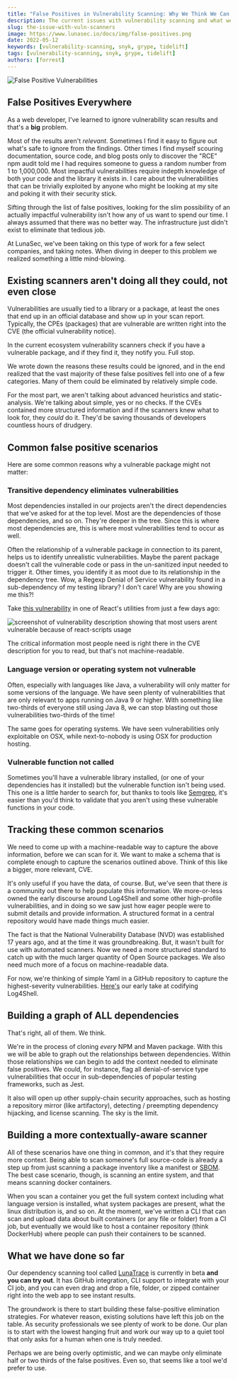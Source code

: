 ```yaml
---
title: "False Positives in Vulnerability Scanning: Why We Think We Can Do Better"
description: The current issues with vulnerability scanning and what we think we can do about it
slug: the-issue-with-vuln-scanners
image: https://www.lunasec.io/docs/img/false-positives.png
date: 2022-05-12
keywords: [vulnerability-scanning, snyk, grype, tidelift]
tags: [vulnerability-scanning, snyk, grype, tidelift]
authors: [forrest]
---
```


<!--
  ~ Copyright by LunaSec (owned by Refinery Labs, Inc)
  ~
  ~ Licensed under the Creative Commons Attribution-ShareAlike 4.0 International
  ~ (the "License"); you may not use this file except in compliance with the
  ~ License. You may obtain a copy of the License at
  ~
  ~ https://creativecommons.org/licenses/by-sa/4.0/legalcode
  ~
  ~ See the License for the specific language governing permissions and
  ~ limitations under the License.
  ~
-->

![False Positive Vulnerabilities](https://www.lunasec.io/docs/img/false-positives.png)

## False Positives Everywhere

As a web developer, I've learned to ignore vulnerability scan results and that's a **big** problem.

Most of the results aren't *relevant*. Sometimes I find it easy to figure out what's safe to ignore from the findings.
Other times
I find myself scouring documentation, source code, and blog posts only to discover the "RCE" npm audit told me I had
requires someone to guess a random number from 1 to 1,000,000. Most impactful vulnerabilities require indepth knowledge
of both your code and the library it exists in. I care about the vulnerabilities that can be trivially exploited by
anyone
who might be looking at my site and poking it with their security stick.

<!--truncate-->

Sifting through the list of false positives, looking
for the slim possibility of an actually impactful vulnerability isn't how any of us want to spend our time. I always
assumed
that there was no better way. The infrastructure just didn't exist to eliminate that tedious job.

At LunaSec,
we've been taking on this type of work for a few select companies, and taking notes. When diving in deeper to this
problem we realized something a little mind-blowing.

## Existing scanners aren't doing all they could, not even close

Vulnerabilities are usually tied to a library or a package, at least the ones that end up in an official database and
show up in your scan report.
Typically, the CPEs (packages) that are vulnerable are written right into the CVE (the official vulnerability notice).

In the current ecosystem vulnerability scanners check if you have a vulnerable package, and if they find it, they notify
you. Full stop.

We wrote down the reasons these results could be ignored, and in the end realized that the vast majority of these false
positives fell into one of a few categories.
Many of them could be eliminated by relatively simple code.

For the most part, we aren't talking about advanced heuristics and static-analysis.
We're talking about simple, yes or no checks. If the CVEs contained more structured information and if the scanners knew
what to
look for, they *could* do it. They'd be saving thousands of developers countless hours of drudgery.

## Common false positive scenarios

Here are some common reasons why a vulnerable package might not matter:

### Transitive dependency eliminates vulnerabilities

Most dependencies installed in our projects aren't the direct dependencies that we've asked for at the top level. Most
are the dependencies of those dependencies, and so on.
They're deeper in the tree. Since this is where most dependencies are, this is where most vulnerabilities tend to occur
as well.

Often the relationship of a vulnerable package in connection to its parent, helps us to identify unrealistic
vulnerabilities.
Maybe the parent package doesn't call the vulnerable code or pass in the un-sanitized input needed to trigger it. Other
times,
you identify it as moot due to its relationship in the dependency tree. Wow, a Regexp Denial of Service vulnerability
found in a sub-dependency of my testing
library? I don't care! Why are you showing me this?!

Take [this vulnerability](https://nvd.nist.gov/vuln/detail/CVE-2021-24033)
in one of React's utilities from just a few days ago:

![screenshot of vulnerability description showing that most users arent vulnerable because of react-scripts usage](/img/react-vuln.png)

The critical information most people need is right there in the CVE description for you to read, but that's not
machine-readable.

### Language version or operating system not vulnerable

Often, especially with languages like Java, a vulnerability will only matter for some versions of the language. We have
seen plenty
of vulnerabilities that are only relevant to apps running on Java 9 or higher. With something like two-thirds of
everyone still using Java 8,
we can stop blasting out those vulnerabilities two-thirds of the time!

The same goes for operating systems. We have seen vulnerabilities only exploitable on OSX, while next-to-nobody is using
OSX
for production hosting.

### Vulnerable function not called

Sometimes you'll have a vulnerable library installed, (or one of your dependencies has it installed) but the vulnerable
function
isn't being used. This one is a little harder to search for, but thanks to tools like [Semgrep](https://semgrep.dev/),
it's easier than you'd think to validate that you
aren't using these vulnerable functions in your code.

## Tracking these common scenarios

We need to come up with a machine-readable way to capture the above information, before we can scan for it.
We want to make a schema that is complete enough to capture the scenarios outlined above. Think of this like a bigger,
more relevant,
CVE.

It's only useful if you have the data, of course. But, we've seen that there *is* a community out there to help populate
this information.
We more-or-less owned the early discourse around Log4Shell and some other high-profile vulnerabilities, and in doing so
we saw just how eager
people were to submit details and provide information. A structured format in a central repository would have made
things much easier.

The fact is that the National Vulnerability Database (NVD) was established 17 years ago, and at the time it was
groundbreaking. But, it
wasn't built for use with automated scanners.
Now we need a more structured standard to catch up with the much larger quantity of Open Source packages.
We also need much more of a focus on machine-readable data.

For now, we're thinking of simple Yaml in a GitHub repository to capture the highest-severity
vulnerabilities. [Here's](https://github.com/lunasec-io/lunasec/blob/master/guides/LUNATOPIC-20220422-1-TEST-TOPIC/metadata.yaml)
our early take
at codifying Log4Shell.

## Building a graph of ALL dependencies

That's right, all of them. We think.

We're in the process of cloning *every* NPM and Maven package.
With this we will be able to graph out the relationships between dependencies. Within those relationships we can begin
to add the context needed to eliminate false positives.
We could, for instance, flag all denial-of-service type vulnerabilities that occur in sub-dependencies of popular
testing frameworks, such as Jest.

It also will open up other supply-chain security approaches, such as hosting a repository mirror (like artifactory),
detecting / preempting dependency hijacking, and license scanning. The sky is the limit.

## Building a more contextually-aware scanner

All of these scenarios have one thing in common, and it's that they require more context. Being able to scan someone's
full source-code is already a step up
from just scanning a package inventory like a manifest or [SBOM](https://www.ntia.gov/SBOM). The best case scenario,
though, is scanning an entire system, and that means scanning docker containers.

When you scan a container you get the full system context including what language version is installed, what system
packages are present, what the linux distribution is, and so on.
At the moment, we've written a CLI that can scan and upload data about built containers (or any file or folder) from a
CI job, but eventually
we would like to host a container repository (think DockerHub) where people can push their containers to be scanned.

## What we have done so far

Our dependency scanning tool called [LunaTrace](https://lunatrace.lunasec.io/) is currently in beta **and you can try
out**. It has GitHub integration,
CLI support to integrate with your CI job, and you can even drag and drop a file, folder, or zipped container right into
the web app to see instant results.

The groundwork is there to start building these false-positive elimination strategies. For whatever reason, existing
solutions
have left this job on the table. As security professionals we see plenty of work to be done.
Our plan is to start with the lowest hanging fruit and work our way up to a quiet tool that only asks for a human when
one is truly needed.

Perhaps we are being overly optimistic, and we can maybe only eliminate half or two thirds of the false positives. Even
so, that seems like a tool we'd prefer to use.
